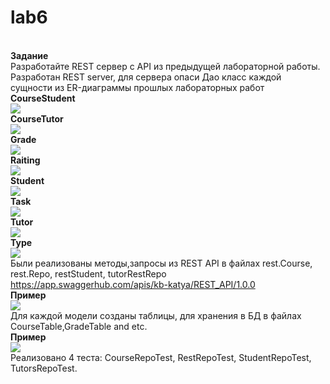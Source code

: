 # lab6
<br>**Задание**
<br> Разработайте REST сервер с API из предыдущей лабораторной работы.
Разработан REST server, для сервера опаси Дао класс каждой сущности из ER-диаграммы прошлых лабораторных работ
<br>**CourseStudent**
<br> <img src=https://cdn.discordapp.com/attachments/758240677070503977/791933883003306014/unknown.png>
<br>**CourseTutor**
<br> <img src=https://cdn.discordapp.com/attachments/758240677070503977/791934031095791626/unknown.png>
<br> **Grade**
<br> <img src=https://cdn.discordapp.com/attachments/758240677070503977/791934136683593778/unknown.png>
<br> **Raiting**
<br> <img src=https://cdn.discordapp.com/attachments/758240677070503977/791934136683593778/unknown.png>
<br> **Student**
<br> <img src=https://cdn.discordapp.com/attachments/758240677070503977/791934173325033472/unknown.png>
<br> **Task**
<br> <img src=https://cdn.discordapp.com/attachments/758240677070503977/791934229096562698/unknown.png>
<br> **Tutor**
<br> <img src=https://cdn.discordapp.com/attachments/758240677070503977/791934265923338280/unknown.png>
<br> **Type**
<br> <img src=https://cdn.discordapp.com/attachments/758240677070503977/791934300903178260/unknown.png>
<br> Были реализованы методы,запросы из REST API в файлах rest.Course, rest.Repo, restStudent, tutorRestRepo
https://app.swaggerhub.com/apis/kb-katya/REST_API/1.0.0
<br> **Пример**
<br> <img src=https://cdn.discordapp.com/attachments/758240677070503977/791936606881710080/unknown.png>
<br> Для каждой модели созданы таблицы, для хранения в БД в файлах CourseTable,GradeTable and etc.
<br> **Пример**
<br> <img src=https://cdn.discordapp.com/attachments/758240677070503977/791937770402349076/unknown.png>
<br> Реализовано 4 теста: CourseRepoTest, RestRepoTest, StudentRepoTest, TutorsRepoTest.


